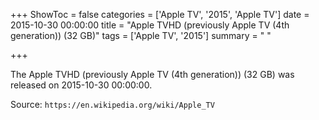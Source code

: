 +++
ShowToc = false
categories = ['Apple TV', '2015', 'Apple TV']
date = 2015-10-30 00:00:00
title = "Apple TVHD (previously Apple TV (4th generation)) (32 GB)"
tags = ['Apple TV', '2015']
summary = " "

+++

The Apple TVHD (previously Apple TV (4th generation)) (32 GB) was released on 2015-10-30 00:00:00.

Source: `https://en.wikipedia.org/wiki/Apple_TV`


